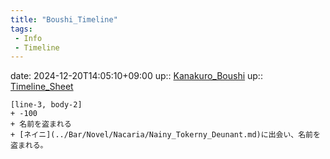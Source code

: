 ```yaml
---
title: "Boushi_Timeline"
tags:
 - Info
 - Timeline
---
```


date: 2024-12-20T14:05:10+09:00
up:: [Kanakuro_Boushi](../Nacaria/Kanakuro_Boushi.md)
up:: [Timeline_Sheet](../Sheet/Timeline_Sheet.md)

```timeline
[line-3, body-2]
+ -100
+ 名前を盗まれる
+ [ネイニ](../Bar/Novel/Nacaria/Nainy_Tokerny_Deunant.md)に出会い、名前を盗まれる。
```


